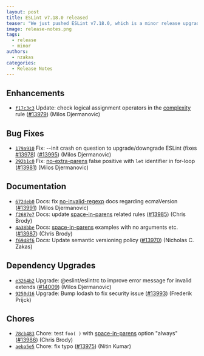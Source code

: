 ```yaml
---
layout: post
title: ESLint v7.18.0 released
teaser: "We just pushed ESLint v7.18.0, which is a minor release upgrade of ESLint. This release adds some new features and fixes several bugs found in the previous release."
image: release-notes.png
tags:
  - release
  - minor
authors:
  - nzakas
categories:
  - Release Notes
---
```


## Enhancements


* [`f17c3c3`](https://github.com/eslint/eslint/commit/f17c3c371789ffa84f0cda57101e8193899adbe6) Update: check logical assignment operators in the [complexity](/docs/rules/complexity) rule ([#13979](https://github.com/eslint/eslint/issues/13979)) (Milos Djermanovic)




## Bug Fixes


* [`179a910`](https://github.com/eslint/eslint/commit/179a910b32e853bc12a9dd71f7c10e762cbeac44) Fix: --init crash on question to upgrade/downgrade ESLint (fixes [#13978](https://github.com/eslint/eslint/issues/13978)) ([#13995](https://github.com/eslint/eslint/issues/13995)) (Milos Djermanovic)
* [`292b1c0`](https://github.com/eslint/eslint/commit/292b1c0017bc442d399f67e01d699c59e6b71453) Fix: [no-extra-parens](/docs/rules/no-extra-parens) false positive with `let` identifier in for-loop ([#13981](https://github.com/eslint/eslint/issues/13981)) (Milos Djermanovic)




## Documentation


* [`672deb0`](https://github.com/eslint/eslint/commit/672deb057a14a7acad8c669189870009f1edb8a6) Docs: fix [no-invalid-regexp](/docs/rules/no-invalid-regexp) docs regarding ecmaVersion ([#13991](https://github.com/eslint/eslint/issues/13991)) (Milos Djermanovic)
* [`f2687e7`](https://github.com/eslint/eslint/commit/f2687e71f9e2a2773f821c4dc1a02abe95b97df4) Docs: update [space-in-parens](/docs/rules/space-in-parens) related rules ([#13985](https://github.com/eslint/eslint/issues/13985)) (Chris Brody)
* [`4a38bbe`](https://github.com/eslint/eslint/commit/4a38bbe81b4b29ca1a4e62d0a0cc8d525455b063) Docs: [space-in-parens](/docs/rules/space-in-parens) examples with no arguments etc. ([#13987](https://github.com/eslint/eslint/issues/13987)) (Chris Brody)
* [`f6948f6`](https://github.com/eslint/eslint/commit/f6948f6bdc763dca0787bb2786bc9f6f9ed88f43) Docs: Update semantic versioning policy ([#13970](https://github.com/eslint/eslint/issues/13970)) (Nicholas C. Zakas)




## Dependency Upgrades


* [`e3264b2`](https://github.com/eslint/eslint/commit/e3264b26a625d926a1ea96df1c4b643af5c3797c) Upgrade: @eslint/eslintrc to improve error message for invalid extends ([#14009](https://github.com/eslint/eslint/issues/14009)) (Milos Djermanovic)
* [`9250d16`](https://github.com/eslint/eslint/commit/9250d167ceb5684669eabe93dae326e33f0684f2) Upgrade: Bump lodash to fix security issue ([#13993](https://github.com/eslint/eslint/issues/13993)) (Frederik Prijck)






## Chores


* [`78cb483`](https://github.com/eslint/eslint/commit/78cb48345c725e9f90fd0e631c476802244df4a4) Chore: test `foo( )` with [space-in-parens](/docs/rules/space-in-parens) option "always" ([#13986](https://github.com/eslint/eslint/issues/13986)) (Chris Brody)
* [`aeba5e5`](https://github.com/eslint/eslint/commit/aeba5e5e6062095a06d9b867d7e7ee75422f25b9) Chore: fix typo ([#13975](https://github.com/eslint/eslint/issues/13975)) (Nitin Kumar)


